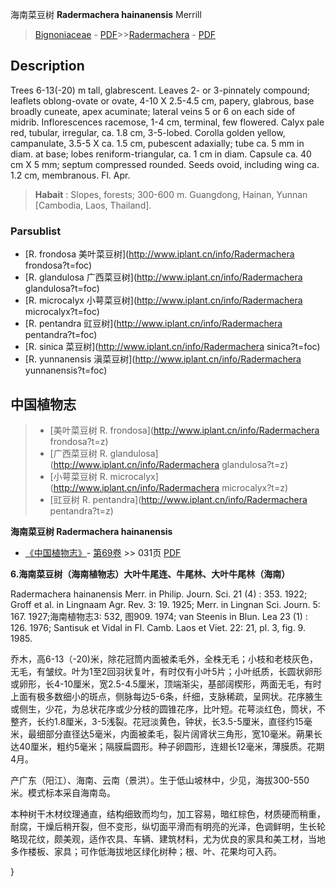 海南菜豆树 **Radermachera hainanensis** Merrill

> [Bignoniaceae](http://www.iplant.cn/info/Bignoniaceae?t=foc) - [PDF](http://www.iplant.cn/foc/pdf/Bignoniaceae.pdf)>>[Radermachera](http://www.iplant.cn/info/Radermachera?t=foc) - [PDF](http://www.iplant.cn/foc/pdf/Radermachera.pdf)

## Description

Trees 6-13(-20) m tall, glabrescent. Leaves 2- or 3-pinnately compound; leaflets oblong-ovate or ovate, 4-10 X 2.5-4.5 cm, papery, glabrous, base broadly cuneate, apex acuminate; lateral veins 5 or 6 on each side of midrib. Inflorescences racemose, 1-4 cm, terminal, few flowered. Calyx pale red, tubular, irregular, ca. 1.8 cm, 3-5-lobed. Corolla golden yellow, campanulate, 3.5-5 X ca. 1.5 cm, pubescent adaxially; tube ca. 5 mm in diam. at base; lobes reniform-triangular, ca. 1 cm in diam. Capsule ca. 40 cm X 5 mm; septum compressed rounded. Seeds ovoid, including wing ca. 1.2 cm, membranous. Fl. Apr.


> **Habait** : 
> Slopes, forests; 300-600 m. Guangdong, Hainan, Yunnan [Cambodia, Laos, Thailand].

### Parsublist

* [R.  frondosa  美叶菜豆树](http://www.iplant.cn/info/Radermachera frondosa?t=foc)
* [R.  glandulosa  广西菜豆树](http://www.iplant.cn/info/Radermachera glandulosa?t=foc)
* [R.  microcalyx  小萼菜豆树](http://www.iplant.cn/info/Radermachera microcalyx?t=foc)
* [R.  pentandra  豇豆树](http://www.iplant.cn/info/Radermachera pentandra?t=foc)
* [R.  sinica  菜豆树](http://www.iplant.cn/info/Radermachera sinica?t=foc)
* [R.  yunnanensis  滇菜豆树](http://www.iplant.cn/info/Radermachera yunnanensis?t=foc)


## 中国植物志

> * [美叶菜豆树  R.  frondosa](http://www.iplant.cn/info/Radermachera frondosa?t=z)
> * [广西菜豆树  R.  glandulosa](http://www.iplant.cn/info/Radermachera glandulosa?t=z)
> * [小萼菜豆树  R.  microcalyx](http://www.iplant.cn/info/Radermachera microcalyx?t=z)
> * [豇豆树  R.  pentandra](http://www.iplant.cn/info/Radermachera pentandra?t=z)


**海南菜豆树 Radermachera hainanensis**

* [《中国植物志》](http://www.iplant.cn/frps)- [第69卷](http://www.iplant.cn/frps/vol/69) >> 031页 [PDF](http://www.iplant.cn/frps/pdf/69/031.pdf)


**6.海南菜豆树（海南植物志）大叶牛尾连、牛尾林、大叶牛尾林（海南）**

Radermachera hainanensis Merr. in Philip. Journ. Sci. 21 (4) : 353. 1922; Groff et al. in Lingnaam Agr. Rev. 3: 19. 1925; Merr. in Lingnan Sci. Journ. 5: 167. 1927;海南植物志3: 532, 图909. 1974; van Steenis in Blun. Lea 23 (1) : 126. 1976; Santisuk et Vidal in Fl. Camb. Laos et Viet. 22: 21, pl. 3, fig. 9. 1985.

乔木，高6-13（-20)米，除花冠筒内面被柔毛外，全株无毛；小枝和老枝灰色，无毛，有皱纹。叶为1至2回羽状复叶，有时仅有小叶5片；小叶纸质，长圆状卵形或卵形，长4-10厘米，宽2.5-4.5厘米，顶端渐尖，基部阔楔形，两面无毛，有时上面有极多数细小的斑点，侧脉每边5-6条，纤细，支脉稀疏，呈网状。花序腋生或侧生，少花，为总状花序或少分枝的圆锥花序，比叶短。花萼淡红色，筒状，不整齐，长约1.8厘米，3-5浅裂。花冠淡黄色，钟状，长3.5-5厘米，直径约15毫米，最细部分直径达5毫米，内面被柔毛，裂片阔肾状三角形，宽10毫米。蒴果长达40厘米，粗约5毫米；隔膜扁圆形。种子卵圆形，连翅长12毫米，薄膜质。花期4月。

产广东（阳江）、海南、云南（景洪）。生于低山坡林中，少见，海拔300-550米。模式标本采自海南岛。

本种树干木材纹理通直，结构细致而均匀，加工容易，暗红棕色，材质硬而稍重，耐腐，干燥后稍开裂，但不变形，纵切面平滑而有明亮的光泽，色调鲜明，生长轮略现花纹，颇美观，适作农具、车辆、建筑材料，尤为优良的家具和美工材，当地多作楼板、家具；可作低海拔地区绿化树种；根、叶、花果均可入药。

}